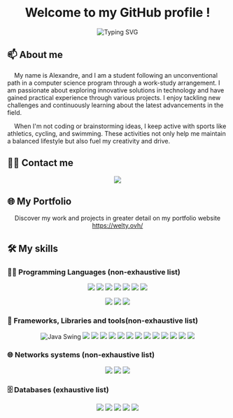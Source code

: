 <br />

<h1 align="center">
  Welcome to my GitHub profile !
</h1>
<p align="center">
  <img src="https://readme-typing-svg.demolab.com?font=Fira+Code&pause=1000&color=ff00ff&center=true&width=700&lines=Computer+Science+Student;Passionate+about+Development;Always+Learning+New+Technologies
  " alt="Typing SVG" />
</p>

## 📫 About me

‎ ‎ ‎ ‎ My name is Alexandre, and I am a student following an unconventional path in a computer science program through a work-study arrangement. I am passionate about exploring innovative solutions in technology and have gained practical experience through various projects. I enjoy tackling new challenges and continuously learning about the latest advancements in the field.

‎ ‎ ‎ ‎ When I'm not coding or brainstorming ideas, I keep active with sports like athletics, cycling, and swimming. These activities not only help me maintain a balanced lifestyle but also fuel my creativity and drive.

## 🤝🏻 Contact me

<p align="center">
  <a href="mailto:welty.alex67@gmail.com"><img src="https://img.shields.io/badge/Email-welty.alex67%40gmail.com-orange?style=flat&logo=gmail"></a>
</p>

## 🌐 My Portfolio

<p align="center">
  Discover my work and projects in greater detail on my portfolio website<br>
  <a href="ttps://welty.ovh/">https://welty.ovh/</a>
</p>

## 🛠️ My skills

### 👨‍💻 Programming Languages (non-exhaustive list)

<p align="center">
<img src="https://img.shields.io/badge/C-007fff?style=for-the-badge&logo=&logoColor=white">
<img src="https://img.shields.io/badge/c++-007fff?style=for-the-badge&logo=&logoColor=white">
<img src="https://img.shields.io/badge/Java-007fff?style=for-the-badge&logo=&logoColor=white">
<img src="https://img.shields.io/badge/c%23-007fff?style=for-the-badge&logo=&logoColor=white">
<img src="https://img.shields.io/badge/razor-007fff?style=for-the-badge&logo=&logoColor=white">
<img src="https://img.shields.io/badge/dart-007fff?style=for-the-badge&logo=&logoColor=white">
<img src="https://img.shields.io/badge/python-007fff?style=for-the-badge&logo=&logoColor=white">
</p>

<p align="center">
<img src="https://img.shields.io/badge/php-ff00ff?style=for-the-badge&logo=&logoColor=black">
<img src="https://img.shields.io/badge/JavaScript-ff00ff?style=for-the-badge&logo=&logoColor=black">
<img src="https://img.shields.io/badge/typescript-ff00ff?style=for-the-badge&logo=&logoColor=black">
</p>

### 🧰 Frameworks, Libraries and tools(non-exhaustive list)

<p align="center">
<img src="https://img.shields.io/badge/Java%20Swing-ff8000?style=for-the-badge&logo=&logoColor=white" alt="Java Swing">
<img src="https://img.shields.io/badge/umbraco-ff8000?style=for-the-badge&logo=&logoColor=white">
<img src="https://img.shields.io/badge/Laravel-ff8000?style=for-the-badge&logo=&logoColor=white">
<img src="https://img.shields.io/badge/inertia-ff8000?style=for-the-badge&logo=&logoColor=white">
<img src="https://img.shields.io/badge/React-ff8000?style=for-the-badge&logo=&logoColor=black">
<img src="https://img.shields.io/badge/Vue-ff8000?style=for-the-badge&logo=&logoColor=black">
<img src="https://img.shields.io/badge/Node.js-ff8000?style=for-the-badge&logo=&logoColor=white">
<img src="https://img.shields.io/badge/React native-ff8000?style=for-the-badge&logo=&logoColor=black">
<img src="https://img.shields.io/badge/flutter-ff8000?style=for-the-badge&logo=&logoColor=white">
<img src="https://img.shields.io/badge/unity-ff8000?style=for-the-badge&logo=&logoColor=white">
<img src="https://img.shields.io/badge/godot-ff8000?style=for-the-badge&logo=&logoColor=white">
<img src="https://img.shields.io/badge/aws-ff8000?style=for-the-badge&logo=&logoColor=white">
<img src="https://img.shields.io/badge/docker-ff8000?style=for-the-badge&logo=&logoColor=white">
<img src="https://img.shields.io/badge/Git-ff8000?style=for-the-badge&logo=&logoColor=white">
</p>

### 🌐 Networks systems (non-exhaustive list)

<p align="center">
<img src="https://img.shields.io/badge/UDP / TCP-007fff?style=for-the-badge&logo=&logoColor=black">
<img src="https://img.shields.io/badge/OSI-007fff?style=for-the-badge&logo=&logoColor=black">
<img src="https://img.shields.io/badge/packet tracer-007fff?style=for-the-badge&logo=&logoColor=black">
</p>

### 🗄️ Databases (exhaustive list)

<p align="center">
<img src="https://img.shields.io/badge/mysql-52bd52?style=for-the-badge&logo=&logoColor=white">
<img src="https://img.shields.io/badge/oracle-52bd52?style=for-the-badge&logo=&logoColor=white">
<img src="https://img.shields.io/badge/redis-52bd52?style=for-the-badge&logo=&logoColor=white">
<img src="https://img.shields.io/badge/dynamodb-52bd52?style=for-the-badge&logo=&logoColor=white">
<img src="https://img.shields.io/badge/mongodb-52bd52?style=for-the-badge&logo=&logoColor=white">
</p>
